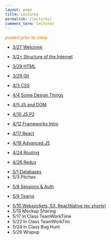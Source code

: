 ```yaml
---
layout: page
title: Lectures
permalink: /lectures/
comment_term: lectures
---
```



<span style="color: #F27D00">*posted prior to class*</span>

<!-- * 3/27 Welcome -->
* [3/27 Welcome](00_welcome/)
<!-- * 3/27 Structure of the Internet -->
* [3/2= Structure of the Internet](01_interwebs/)
<!-- * 3/29 HTML -->
* [3/29 HTML](02_html/)
<!-- * 3/29 Git -->
* [3/29 Git](02_git/)
<!-- * 4/3 CSS -->
* [4/3 CSS](03_css/)
<!-- * 4/4 Some Design Things -->
* [4/4 Some Design Things](03_design/)
<!-- * 4/5 JS and DOM -->
* [4/5 JS and DOM](04_js1)
<!-- * 4/10 JS P2 -->
* [4/10 JS P2](05_js2)
<!-- * 4/12 Frameworks Intro -->
* [4/12 Frameworks Intro](06_react1)
<!-- * 4/17 React -->
* [4/17 React](07_react2)
<!-- * 4/19 Advanced JS -->
* [4/19 Advanced JS](08_advanced_js)
<!-- * 4/17 Projects -->
<!-- * [4/17 Projects](07_project_intro) -->
<!-- * 4/24 Routing -->
* [4/24 Routing](09_routing)
<!-- * 4/26 Redux -->
* [4/26 Redux](10_redux)
<!-- * 5/1 Databases -->
* [5/1 Databases](12_intro_to_databases)
* 5/3 Pitches
<!-- * [5/3 Pitches](11_pitches) -->
<!-- * 5/8 Sessions & Auth -->
* [5/8 Sessions & Auth](13_sessions_auth)
<!-- * 5/9 Teams -->
* [5/9 Teams](13_teams)
<!-- * 5/10 Websockets, S3, ReactNative -->
* [5/10 Websockets, S3, ReactNative (ec shorts)](15_ec_shorts)
* 5/15 Mockup Sharing
* 5/17 In Class TeamWorkTime
* 5/22 In Class TeamWorkTim
* 5/24 In Class Bug Hunt
* 5/29 Wrapup
<!-- * [5/29 Wrapup](16_wrapup) -->
